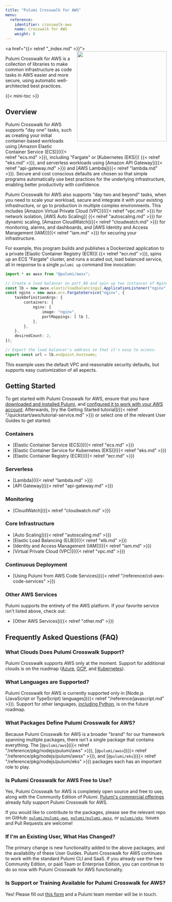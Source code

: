 ```yaml
---
title: "Pulumi Crosswalk for AWS"
menu:
  reference:
    identifier: crosswalk-aws
    name: Crosswalk for AWS
    weight: 8
---
```


<a href="{{< relref "_index.md" >}}">
    <img src="/images/reference/crosswalk/aws/logo.svg" align="right" width="280" style="margin: 0 0 32px 16px;">
</a>

Pulumi Crosswalk for AWS is a collection of libraries to make common infrastructure as code tasks in AWS easier and
more secure, using automatic well-architected best practices.

{{< mini-toc >}}

## Overview

Pulumi Crosswalk for AWS supports "day one" tasks, such as creating your initial container-based workloads using
[Amazon Elastic Container Service (ECS)]({{< relref "ecs.md" >}}), including "Fargate" or [Kubernetes (EKS)](
{{< relref "eks.md" >}}), and serverless workloads using [Amazon API Gateway]({{< relref "api-gateway.md" >}}) and
[AWS Lambda]({{< relref "lambda.md" >}}). Secure and cost conscious defaults are chosen so that simple programs
automatically use best practices for the underlying infrastructure, enabling better productivity with confidence.

Pulumi Crosswalk for AWS also supports "day two and beyond" tasks, when you need to scale your workload, secure and
integrate it with your existing infrastructure, or go to production in multiple complex environments. This includes
[Amazon Virtual Private Cloud (VPC)]({{< relref "vpc.md" >}}) for network isolation, [AWS Auto Scaling](
{{< relref "autoscaling.md" >}}) for dynamic scaling, [Amazon CloudWatch]({{< relref "cloudwatch.md" >}}) for
monitoring, alarms, and dashboards, and [AWS Identity and Access Management (IAM)]({{< relref "iam.md" >}}) for
securing your infrastructure.

For example, this program builds and publishes a Dockerized application to a private [Elastic Container Registry (ECR)](
{{< relref "ecr.md" >}}), spins up an ECS "Fargate" cluster, and runs a scaled out, load balanced service, all in
response to a single `pulumi up` command line invocation:

```typescript
import * as awsx from "@pulumi/awsx";

// Create a load balancer on port 80 and spin up two instances of Nginx.
const lb = new awsx.elasticloadbalancingv2.ApplicationListener("nginx", { port: 80 });
const nginx = new awsx.ecs.FargateService("nginx", {
    taskDefinitionArgs: {
        containers: {
            nginx: {
                image: "nginx",
                portMappings: [ lb ],
            },
        },
    },
    desiredCount: 2,
});

// Export the load balancer's address so that it's easy to access.
export const url = lb.endpoint.hostname;
```

This example uses the default VPC and reasonable security defaults, but supports easy customization of all aspects.

## Getting Started

To get started with Pulumi Crosswalk for AWS, ensure that you have [downloaded and installed Pulumi](
/quickstart/install), and [configured it to work with your AWS account](/quickstart/aws/setup). Afterwards,
[try the Getting Started tutorial]({{< relref "/quickstart/aws/tutorial-service.md" >}}) or select one of the
relevant User Guides to get started:

### Containers

* [Elastic Container Service (ECS)]({{< relref "ecs.md" >}})
* [Elastic Container Service for Kubernetes (EKS)]({{< relref "eks.md" >}})
* [Elastic Container Registry (ECR)]({{< relref "ecr.md" >}})

### Serverless

* [Lambda]({{< relref "lambda.md" >}})
* [API Gateway]({{< relref "api-gateway.md" >}})

### Monitoring

* [CloudWatch]({{< relref "cloudwatch.md" >}})

### Core Infrastructure

* [Auto Scaling]({{< relref "autoscaling.md" >}})
* [Elastic Load Balancing (ELB)]({{< relref "elb.md" >}})
* [Identity and Access Management (IAM)]({{< relref "iam.md" >}})
* [Virtual Private Cloud (VPC)]({{< relref "vpc.md" >}})

### Continuous Deployment

* [Using Pulumi from AWS Code Services]({{< relref "/reference/cd-aws-code-services" >}})

### Other AWS Services

Pulumi supports the entirety of the AWS platform. If your favorite service isn't listed above, check out:

* [Other AWS Services]({{< relref "other.md" >}})

## Frequently Asked Questions (FAQ)

### What Clouds Does Pulumi Crosswalk Support?

Pulumi Crosswalk supports AWS only at the moment. Support for additional clouds is on the roadmap
([Azure](https://github.com/pulumi/pulumi-azure/issues/277), [GCP](https://github.com/pulumi/pulumi-gcp/issues/165),
and [Kubernetes](https://github.com/pulumi/pulumi-kubernetes/issues/589)).

### What Languages are Supported?

Pulumi Crosswalk for AWS is currently supported only in
[Node.js (JavaScript or TypeScript) languages]({{< relref "/reference/javascript.md" >}}). Support for other languages,
[including Python](https://github.com/pulumi/pulumi-awsx/issues/308), is on the future roadmap.

### What Packages Define Pulumi Crosswalk for AWS?

Because Pulumi Crosswalk for AWS is a broader "brand" for our framework spanning multiple packages, there isn't
a single package that contains everything. The [`@pulumi/aws`]({{< relref "/reference/pkg/nodejs/pulumi/aws" >}}),
[`@pulumi/awsx`]({{< relref "/reference/pkg/nodejs/pulumi/awsx" >}}), and
[`@pulumi/eks`]({{< relref "/reference/pkg/nodejs/pulumi/eks" >}}) packages each has an important role to play.

### Is Pulumi Crosswalk for AWS Free to Use?

Yes, Pulumi Crosswalk for AWS is completely open source and free to use, along with the Community Edition of Pulumi.
[Pulumi's commercial offerings](https://www.pulumi.com/pricing) already fully support Pulumi Crosswalk for AWS.

If you would like to contribute to the packages, please see the relevant repo on GitHub: [`pulumi/pulumi-aws`](
https://github.com/pulumi/pulumi-aws), [`pulumi/pulumi-awsx`](https://github.com/pulumi/pulumi-awsx), or
[`pulumi/eks`](https://github.com/pulumi/pulumi-eks). Issues and Pull Requests are welcome!

### If I'm an Existing User, What Has Changed?

The primary change is new functionality added to the above packages, and the availability of these User Guides.
Pulumi Crosswalk for AWS continues to work with the standard Pulumi CLI and SaaS. If you already use the free Community
Edition, or paid Team or Enterprise Edition, you can continue to do so now with Pulumi Crosswalk for AWS functionality.

### Is Support or Training Available for Pulumi Crosswalk for AWS?

Yes! Please fill out [this form](https://www.pulumi.com/contact) and a Pulumi team member will be in touch.
